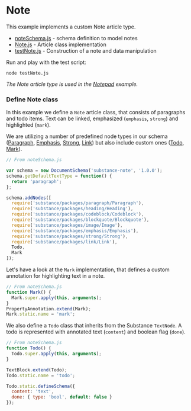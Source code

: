 # Note

This example implements a custom Note article type.

- [noteSchema.js](noteSchema.js) - schema definition to model notes
- [Note.js](Note.js) - Article class implementation
- [testNote.js](testNoteImporter.js) - Construction of a note and data manipulation

Run and play with the test script:

```
node testNote.js
```

*The Note article type is used in the [Notepad](../notepad) example.*

### Define Note class

In this example we define a `Note` article class, that consists of paragraphs and todo items. Text can be linked, emphasized (`emphasis`, `strong`) and highlighted (`mark`).

We are utilizing a number of predefined node types in our schema  ([Paragraph](https://github.com/substance/substance/blob/master/document/nodes/paragraph.js), [Emphasis](https://github.com/substance/substance/blob/master/document/nodes/emphasis.js), [Strong](https://github.com/substance/substance/blob/master/document/nodes/paragraph.js), [Link](https://github.com/substance/substance/blob/master/document/nodes/link.js)) but also include custom ones ([Todo](todo.js), [Mark](mark.js)).

```js
// From noteSchema.js

var schema = new DocumentSchema('substance-note', '1.0.0');
schema.getDefaultTextType = function() {
  return 'paragraph';
};

schema.addNodes([
  require('substance/packages/paragraph/Paragraph'),
  require('substance/packages/heading/Heading'),
  require('substance/packages/codeblock/Codeblock'),
  require('substance/packages/blockquote/Blockquote'),
  require('substance/packages/image/Image'),
  require('substance/packages/emphasis/Emphasis'),
  require('substance/packages/strong/Strong'),
  require('substance/packages/link/Link'),
  Todo,
  Mark
]);
```

Let's have a look at the `Mark` implementation, that defines a custom annotation for highlighting text in a note.

```js
// From noteSchema.js
function Mark() {
  Mark.super.apply(this, arguments);
}
PropertyAnnotation.extend(Mark);
Mark.static.name = 'mark';
```


We also define a `Todo` class that inherits from the Substance `TextNode`. A todo is represented with annotated text (`content`) and boolean flag (`done`).

```js
// From noteSchema.js
function Todo() {
  Todo.super.apply(this, arguments);
}

TextBlock.extend(Todo);
Todo.static.name = 'todo';

Todo.static.defineSchema({
  content: 'text',
  done: { type: 'bool', default: false }
});
```
